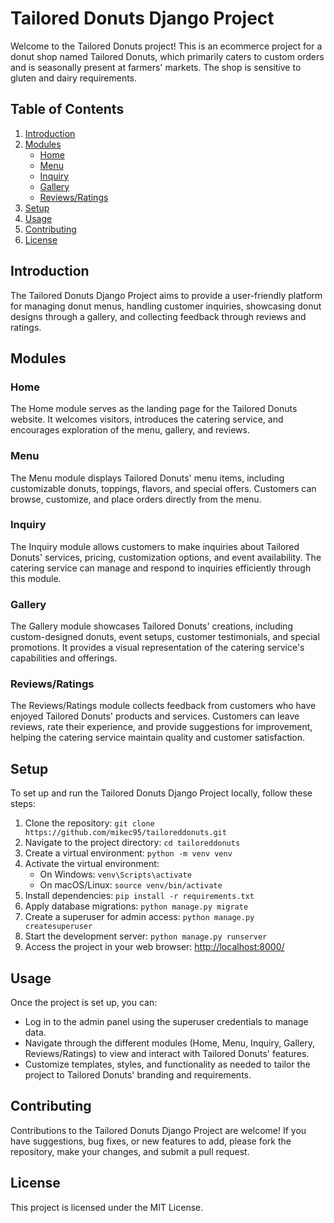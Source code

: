 # Tailored Donuts Django Project

Welcome to the Tailored Donuts project! This is an ecommerce project for a donut shop named Tailored Donuts, which primarily caters to custom orders and is seasonally present at farmers' markets. The shop is sensitive to gluten and dairy requirements.

## Table of Contents
1. [Introduction](#introduction)
2. [Modules](#modules)
   - [Home](#home)
   - [Menu](#menu)
   - [Inquiry](#inquiry)
   - [Gallery](#gallery)
   - [Reviews/Ratings](#reviews-ratings)
3. [Setup](#setup)
4. [Usage](#usage)
5. [Contributing](#contributing)
6. [License](#license)

## Introduction
The Tailored Donuts Django Project aims to provide a user-friendly platform for managing donut menus, handling customer inquiries, showcasing donut designs through a gallery, and collecting feedback through reviews and ratings.

## Modules

### Home
The Home module serves as the landing page for the Tailored Donuts website. It welcomes visitors, introduces the catering service, and encourages exploration of the menu, gallery, and reviews.

### Menu
The Menu module displays Tailored Donuts' menu items, including customizable donuts, toppings, flavors, and special offers. Customers can browse, customize, and place orders directly from the menu.

### Inquiry
The Inquiry module allows customers to make inquiries about Tailored Donuts' services, pricing, customization options, and event availability. The catering service can manage and respond to inquiries efficiently through this module.

### Gallery
The Gallery module showcases Tailored Donuts' creations, including custom-designed donuts, event setups, customer testimonials, and special promotions. It provides a visual representation of the catering service's capabilities and offerings.

### Reviews/Ratings
The Reviews/Ratings module collects feedback from customers who have enjoyed Tailored Donuts' products and services. Customers can leave reviews, rate their experience, and provide suggestions for improvement, helping the catering service maintain quality and customer satisfaction.

## Setup
To set up and run the Tailored Donuts Django Project locally, follow these steps:
1. Clone the repository: `git clone https://github.com/mikec95/tailoreddonuts.git`
2. Navigate to the project directory: `cd tailoreddonuts`
3. Create a virtual environment: `python -m venv venv`
4. Activate the virtual environment:
   - On Windows: `venv\Scripts\activate`
   - On macOS/Linux: `source venv/bin/activate`
5. Install dependencies: `pip install -r requirements.txt`
6. Apply database migrations: `python manage.py migrate`
7. Create a superuser for admin access: `python manage.py createsuperuser`
8. Start the development server: `python manage.py runserver`
9. Access the project in your web browser: [http://localhost:8000/](http://localhost:8000/)

## Usage
Once the project is set up, you can:
- Log in to the admin panel using the superuser credentials to manage data.
- Navigate through the different modules (Home, Menu, Inquiry, Gallery, Reviews/Ratings) to view and interact with Tailored Donuts' features.
- Customize templates, styles, and functionality as needed to tailor the project to Tailored Donuts' branding and requirements.

## Contributing
Contributions to the Tailored Donuts Django Project are welcome! If you have suggestions, bug fixes, or new features to add, please fork the repository, make your changes, and submit a pull request.

## License
This project is licensed under the MIT License.
